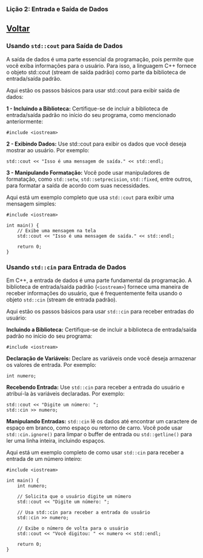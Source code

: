 ### Lição 2: Entrada e Saída de Dados

## [Voltar](https://github.com/ThiagoSousa81/Basico-de-CPP#readme)

### Usando ```std::cout``` para Saída de Dados

A saída de dados é uma parte essencial da programação, pois permite que você exiba informações para o usuário. Para isso, a linguagem C++ fornece o objeto std::cout (stream de saída padrão) como parte da biblioteca de entrada/saída padrão.

Aqui estão os passos básicos para usar std::cout para exibir saída de dados:

**1 - Incluindo a Biblioteca:** Certifique-se de incluir a biblioteca de entrada/saída padrão no início do seu programa, como mencionado anteriormente:

    #include <iostream>

**2 - Exibindo Dados:** Use std::cout para exibir os dados que você deseja mostrar ao usuário. Por exemplo:

    std::cout << "Isso é uma mensagem de saída." << std::endl;

**3 - Manipulando Formatação:** Você pode usar manipuladores de formatação, como ```std::setw```, ```std::setprecision```, ```std::fixed```, entre outros, para formatar a saída de acordo com suas necessidades.

Aqui está um exemplo completo que usa ```std::cout``` para exibir uma mensagem simples:

    #include <iostream>

    int main() {
        // Exibe uma mensagem na tela
        std::cout << "Isso é uma mensagem de saída." << std::endl;

        return 0;
    }


### Usando ```std::cin``` para Entrada de Dados

Em C++, a entrada de dados é uma parte fundamental da programação. A biblioteca de entrada/saída padrão (```<iostream>```) fornece uma maneira de receber informações do usuário, que é frequentemente feita usando o objeto ```std::cin``` (stream de entrada padrão).

Aqui estão os passos básicos para usar ```std::cin``` para receber entradas do usuário:

**Incluindo a Biblioteca:** Certifique-se de incluir a biblioteca de entrada/saída padrão no início do seu programa:

    #include <iostream>

**Declaração de Variáveis:** Declare as variáveis onde você deseja armazenar os valores de entrada. Por exemplo:

    int numero;

**Recebendo Entrada:** Use ```std::cin``` para receber a entrada do usuário e atribuí-la às variáveis declaradas. Por exemplo:

    std::cout << "Digite um número: ";
    std::cin >> numero;

**Manipulando Entradas:** ```std::cin``` lê os dados até encontrar um caractere de espaço em branco, como espaço ou retorno de carro. Você pode usar ```std::cin.ignore()``` para limpar o buffer de entrada ou ```std::getline()``` para ler uma linha inteira, incluindo espaços.

Aqui está um exemplo completo de como usar ```std::cin``` para receber a entrada de um número inteiro:

    #include <iostream>

    int main() {
        int numero;

        // Solicita que o usuário digite um número
        std::cout << "Digite um número: ";

        // Usa std::cin para receber a entrada do usuário
        std::cin >> numero;

        // Exibe o número de volta para o usuário
        std::cout << "Você digitou: " << numero << std::endl;

        return 0;
    }
    